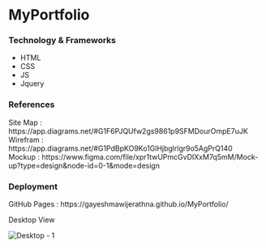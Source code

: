 # MyPortfolio
<h3>Technology & Frameworks</h3>

<ul>
  <li>HTML</li>
  <li>CSS</li>
  <li>JS</li>
  <li>Jquery</li>
</ul>
<h3>References</h3>
Site Map : https://app.diagrams.net/#G1F6PJQUfw2gs9861p9SFMDourOmpE7uJK <br>
Wirefram :  https://app.diagrams.net/#G1PdBpKO9Ko1GlHjbglrlgr9o5AgPrQ140<br>
Mockup : https://www.figma.com/file/xpr1twUPmcGvDIXxM7q5mM/Mock-up?type=design&node-id=0-1&mode=design

<h3>Deployment</h3>
<!-- InfinityFree : http://  <br> -->
GitHub Pages : https://gayeshmawijerathna.github.io/MyPortfolio/ <br>

 
Desktop View

![Desktop - 1](c)

